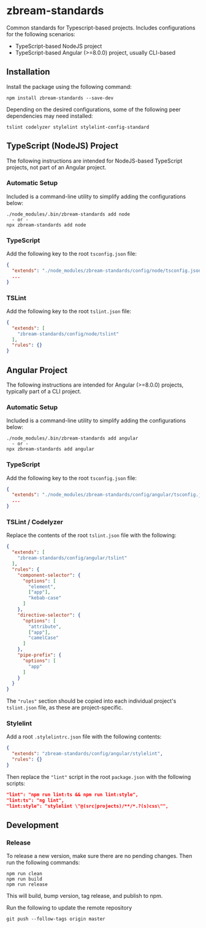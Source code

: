 # zbream-standards

Common standards for Typescript-based projects.
Includes configurations for the following scenarios:

* TypeScript-based NodeJS project
* TypeScript-based Angular (>=8.0.0) project, usually CLI-based 

## Installation

Install the package using the following command:

```
npm install zbream-standards --save-dev
```

Depending on the desired configurations, some of the following peer dependencies may need installed:

```
tslint codelyzer stylelint stylelint-config-standard
```

## TypeScript (NodeJS) Project

The following instructions are intended for NodeJS-based TypeScript projects, not part of an Angular project.

### Automatic Setup

Included is a command-line utility to simplify adding the configurations below:

```
./node_modules/.bin/zbream-standards add node
  - or -
npx zbream-standards add node
```

### TypeScript

Add the following key to the root `tsconfig.json` file:

```json
{
  "extends": "./node_modules/zbream-standards/config/node/tsconfig.json",
  ...
}
```

### TSLint

Add the following key to the root `tslint.json` file:

```json
{
  "extends": [
    "zbream-standards/config/node/tslint"
  ],
  "rules": {}
}
```

## Angular Project

The following instructions are intended for Angular (>=8.0.0) projects, typically part of a CLI project.

### Automatic Setup

Included is a command-line utility to simplify adding the configurations below:

```
./node_modules/.bin/zbream-standards add angular
  - or -
npx zbream-standards add angular
```

### TypeScript

Add the following key to the root `tsconfig.json` file:

```json
{
  "extends": "./node_modules/zbream-standards/config/angular/tsconfig.json",
  ...
}
```

### TSLint / Codelyzer

Replace the contents of the root `tslint.json` file with the following:

```json
{
  "extends": [
    "zbream-standards/config/angular/tslint"
  ],
  "rules": {
    "component-selector": {
      "options": [
        "element",
        ["app"],
        "kebab-case"
      ]
    },
    "directive-selector": {
      "options": [
        "attribute",
        ["app"],
        "camelCase"
      ]
    },
    "pipe-prefix": {
      "options": [
        "app"
      ]
    }
  }
}
```

The `"rules"` section should be copied into each individual project's `tslint.json` file, as these are project-specific.

### Stylelint

Add a root `.stylelintrc.json` file with the following contents:

```json
{
  "extends": "zbream-standards/config/angular/stylelint",
  "rules": {}
}
```

Then replace the `"lint"` script in the root `package.json` with the following scripts:

```json
"lint": "npm run lint:ts && npm run lint:style",
"lint:ts": "ng lint",
"lint:style": "stylelint \"@(src|projects)/**/*.?(s)css\"",
```

## Development

### Release

To release a new version, make sure there are no pending changes. Then run the following commands:

```
npm run clean
npm run build
npm run release
```
This will build, bump version, tag release, and publish to npm.

Run the following to update the remote repository
```
git push --follow-tags origin master
```
